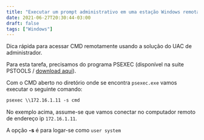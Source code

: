 ```yaml
---
title: "Executar um prompt administrativo em uma estação Windows remota"
date: 2021-06-27T20:30:44-03:00
draft: false
tags: ["Windows"]
---
```


 Dica rápida para acessar CMD remotamente usando a solução do UAC de administrador.

<!--more-->


Para esta tarefa, precisamos do programa PSEXEC (disponível na suite PSTOOLS / [download aqui](https://docs.microsoft.com/pt-br/sysinternals/downloads/psexec)). 

Com o CMD aberto no diretório onde se encontra `psexec.exe` vamos executar o seguinte comando:

```html
psexec \\172.16.1.11 -s cmd
```

No exemplo acima, assume-se que vamos conectar no computador remoto de endereço ip `172.16.1.11`.

A opção **-s** é para logar-se como `user system`

